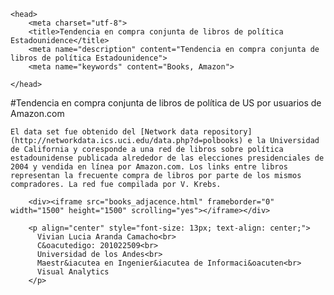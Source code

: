	<head>
	  	<meta charset="utf-8">
		<title>Tendencia en compra conjunta de libros de política Estadounidence</title>
		<meta name="description" content="Tendencia en compra conjunta de libros de política Estadounidence">
 		<meta name="keywords" content="Books, Amazon">	  	
	  	  	
	</head>
#Tendencia en compra conjunta de libros de política de US por usuarios de Amazon.com
		
	El data set fue obtenido del [Network data repository](http://networkdata.ics.uci.edu/data.php?d=polbooks) e la Universidad de California y coresponde a una red de libros sobre política estadounidense publicada alrededor de las elecciones presidenciales de 2004 y vendida en línea por Amazon.com. Los links entre libros representan la frecuente compra de libros por parte de los mismos compradores. La red fue compilada por V. Krebs.
	
		<div><iframe src="books_adjacence.html" frameborder="0" width="1500" height="1500" scrolling="yes"></iframe></div>

	    <p align="center" style="font-size: 13px; text-align: center;">
	      Vivian Lucia Aranda Camacho<br>
	      C&oacutedigo: 201022509<br>
	      Universidad de los Andes<br>
	      Maestr&iacutea en Ingenier&iacutea de Informaci&oacuten<br>
	      Visual Analytics
	    </p>

